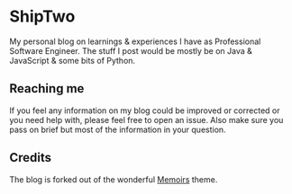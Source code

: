 # ShipTwo

My personal blog on learnings & experiences I have as Professional Software Engineer. The stuff I post would be mostly be on Java & JavaScript & some bits of Python.

## Reaching me
If you feel any information on my blog could be improved or corrected or you need help with, please feel free to open an issue. Also make sure you pass on brief but most of the information in your question.

## Credits
The blog is forked out of the wonderful [Memoirs](https://bootstrapstarter.com/bootstrap-templates/jekyll-theme-memoirs/) theme.
